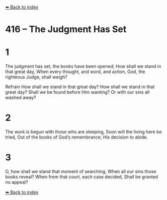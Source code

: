 [⬅️ Back to index](../README.md)

# 416 – The Judgment Has Set


# 1
The judgment has set, the books have been opened;
How shall we stand in that great day,
When every thought, and word, and action,
God, the righteous Judge, shall weigh?

Refrain
How shall we stand in that great day?
How shall we stand in that great day?
Shall we be found before Him wanting?
Or with our sins all washed away?

# 2
The work is begun with those who are sleeping,
Soon will the living here be tried,
Out of the books of God’s remembrance,
His decision to abide.

# 3
O, how shall we stand that moment of searching,
When all our sins those books reveal?
When from that court, each case decided,
Shall be granted no appeal?

[⬅️ Back to index](../README.md)
